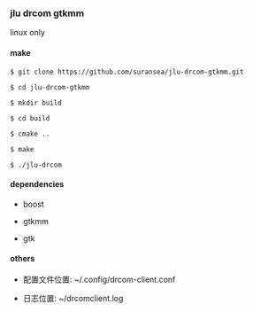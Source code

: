 ### jlu drcom gtkmm

linux only

#### make

`$ git clone https://github.com/suransea/jlu-drcom-gtkmm.git`

`$ cd jlu-drcom-gtkmm`

`$ mkdir build`

`$ cd build`

`$ cmake ..`

`$ make`

`$ ./jlu-drcom`

#### dependencies

* boost

* gtkmm

* gtk

#### others

* 配置文件位置: ~/.config/drcom-client.conf

* 日志位置: ~/drcomclient.log
